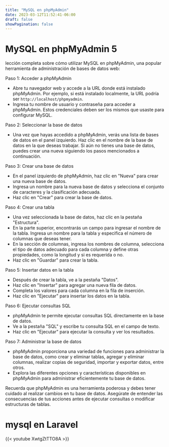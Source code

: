 ```yaml
---
title: "MySQL en phpMyAdmin"
date: 2023-03-12T11:52:41-06:00
draft: false
showPagination: false
---
```


# MySQL en phpMyAdmin 5


lección completa sobre cómo utilizar MySQL en phpMyAdmin, una popular herramienta de administración de bases de datos web:

Paso 1: Acceder a phpMyAdmin
- Abre tu navegador web y accede a la URL donde está instalado phpMyAdmin. Por ejemplo, si está instalado localmente, la URL podría ser `http://localhost/phpmyadmin`.
- Ingresa tu nombre de usuario y contraseña para acceder a phpMyAdmin. Estos credenciales deben ser los mismos que usaste para configurar MySQL.

Paso 2: Seleccionar la base de datos
- Una vez que hayas accedido a phpMyAdmin, verás una lista de bases de datos en el panel izquierdo. Haz clic en el nombre de la base de datos en la que deseas trabajar. Si aún no tienes una base de datos, puedes crear una nueva siguiendo los pasos mencionados a continuación.

Paso 3: Crear una base de datos
- En el panel izquierdo de phpMyAdmin, haz clic en "Nueva" para crear una nueva base de datos.
- Ingresa un nombre para la nueva base de datos y selecciona el conjunto de caracteres y la clasificación adecuada.
- Haz clic en "Crear" para crear la base de datos.

Paso 4: Crear una tabla
- Una vez seleccionada la base de datos, haz clic en la pestaña "Estructura".
- En la parte superior, encontrarás un campo para ingresar el nombre de la tabla. Ingresa un nombre para la tabla y especifica el número de columnas que deseas tener.
- En la sección de columnas, ingresa los nombres de columna, selecciona el tipo de datos adecuado para cada columna y define otras propiedades, como la longitud y si es requerida o no.
- Haz clic en "Guardar" para crear la tabla.

Paso 5: Insertar datos en la tabla
- Después de crear la tabla, ve a la pestaña "Datos".
- Haz clic en "Insertar" para agregar una nueva fila de datos.
- Completa los valores para cada columna en la fila de inserción.
- Haz clic en "Ejecutar" para insertar los datos en la tabla.

Paso 6: Ejecutar consultas SQL
- phpMyAdmin te permite ejecutar consultas SQL directamente en la base de datos.
- Ve a la pestaña "SQL" y escribe tu consulta SQL en el campo de texto.
- Haz clic en "Ejecutar" para ejecutar la consulta y ver los resultados.

Paso 7: Administrar la base de datos
- phpMyAdmin proporciona una variedad de funciones para administrar la base de datos, como crear y eliminar tablas, agregar y eliminar columnas, realizar copias de seguridad, importar y exportar datos, entre otros.
- Explora las diferentes opciones y características disponibles en phpMyAdmin para administrar eficientemente tu base de datos.

Recuerda que phpMyAdmin es una herramienta poderosa y debes tener cuidado al realizar cambios en tu base de datos. Asegúrate de entender las consecuencias de tus acciones antes de ejecutar consultas o modificar estructuras de tablas.

 # mysql en Laravel
{{< youtube  XwtgZtTTO8A >}}
